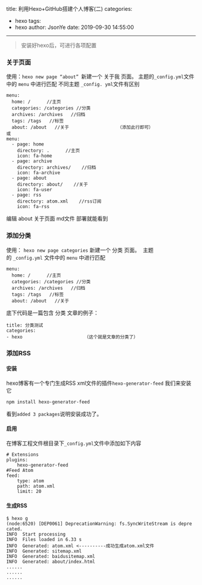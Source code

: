 title: 利用Hexo+GitHub搭建个人博客(二)
categories:
  - hexo
tags:
  - hexo
author: JsonYe
date: 2019-09-30 14:55:00
---
> 安装好hexo后，可进行各项配置

### 关于页面
使用：`hexo new page “about” `新建一个 关于我 页面。 
主题的` _config.yml `文件中的 `menu` 中进行匹配 
不同主题 `_config. yml`文件有区别
```
menu:
  home: /      //主页
  categories: /categories //分类
  archives: /archives   //归档
  tags: /tags   //标签
  about: /about   //关于                  （添加此行即可）
或    
menu:
  - page: home
    directory: .      //主页
    icon: fa-home
  - page: archive
    directory: archives/    //归档
    icon: fa-archive
  - page: about
    directory: about/    //关于
    icon: fa-user
  - page: rss
    directory: atom.xml    //rss订阅
    icon: fa-rss
```
编辑 about 关于页面 md文件 部署就能看到

### 添加分类
使用： `hexo new page categories` 新建一个 分类 页面。  
主题的 `_config.yml` 文件中的 `menu` 中进行匹配
```
menu:
  home: /      //主页
  categories: /categories //分类   
  archives: /archives   //归档
  tags: /tags   //标签                  
  about: /about   //关于
```
底下代码是一篇包含 分类 文章的例子：
```
title: 分类测试
categories:
- hexo                       （这个就是文章的分类了）
```


### 添加RSS
#### 安装
hexo博客有一个专门生成RSS xml文件的插件`hexo-generator-feed`
我们来安装它
```
npm install hexo-generator-feed
```

看到`added 3 packages`说明安装成功了。

#### 启用
在博客工程文件根目录下`_config.yml`文件中添加如下内容
```
# Extensions
plugins:
    hexo-generator-feed
#Feed Atom
feed:
    type: atom
    path: atom.xml
    limit: 20
```

#### 生成RSS
```
$ hexo g
(node:6520) [DEP0061] DeprecationWarning: fs.SyncWriteStream is depre                                                                                                                           cated.
INFO  Start processing
INFO  Files loaded in 6.33 s
INFO  Generated: atom.xml <----------成功生成atom.xml文件
INFO  Generated: sitemap.xml
INFO  Generated: baidusitemap.xml
INFO  Generated: about/index.html
......
......
......
```